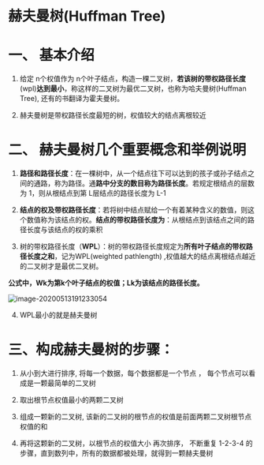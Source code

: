 # **赫夫曼树(Huffman Tree)** 

# **一、 基本介绍**

1) 给定 n个权值作为 n个叶子结点，构造一棵二叉树，**若该树的带权路径长度**(wpl)**达到最小**，称这样的二叉树为最优二叉树，也称为哈夫曼树(Huffman Tree), 还有的书翻译为霍夫曼树。

2) 赫夫曼树是带权路径长度最短的树，权值较大的结点离根较近

 

# **二、 赫夫曼树几个重要概念和举例说明**

1) **路径和路径长度**：在一棵树中，从一个结点往下可以达到的孩子或孙子结点之间的通路，称为路径。通**路中分支的数目称为路径长度**。若规定根结点的层数为 1，则从根结点到第 L层结点的路径长度为 L-1

2) **结点的权及带权路径长度**：若将树中结点赋给一个有着某种含义的数值，则这个数值称为该结点的权。**结点的带权路径长度为**：从根结点到该结点之间的路径长度与该结点的权的乘积

3) 树的带权路径长度（**WPL**）：树的带权路径长度规定为**所有叶子结点的带权路径长度之和**，记为WPL(weighted pathlength) ,权值越大的结点离根结点越近的二叉树才是最优二叉树。

 **公式中，Wk为第k个叶子结点的权值；Lk为该结点的路径长度。**

![image-20200513191233054](https://gitee.com/BlacksJack/picture-bed/raw/master/img/20200910181923.png)

4) WPL最小的就是赫夫曼树

# **三、构成赫夫曼树的步骤：**

1) 从小到大进行排序, 将每一个数据，每个数据都是一个节点 ， 每个节点可以看成是一颗最简单的二叉树

2) 取出根节点权值最小的两颗二叉树

3) 组成一颗新的二叉树, 该新的二叉树的根节点的权值是前面两颗二叉树根节点权值的和

4) 再将这颗新的二叉树，以根节点的权值大小 再次排序， 不断重复 1-2-3-4 的步骤，直到数列中，所有的数据都被处理，就得到一颗赫夫曼树

